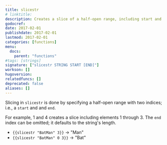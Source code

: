```yaml
---
title: slicestr
# linktitle:
description: Creates a slice of a half-open range, including start and end indices.
godocref:
date: 2017-02-01
publishdate: 2017-02-01
lastmod: 2017-02-01
categories: [functions]
menu:
  docs:
    parent: "functions"
#tags: [strings]
signature: ["slicestr STRING START [END]"]
workson: []
hugoversion:
relatedfuncs: []
deprecated: false
aliases: []
---
```


Slicing in `slicestr` is done by specifying a half-open range with two indices; i.e., a `start` and and `end`.

For example, 1 and 4 creates a slice including elements 1 through 3.
The `end` index can be omitted; it defaults to the string's length.

* `{{slicestr "BatMan" 3}}` → "Man"
* `{{slicestr "BatMan" 0 3}}` → "Bat"

